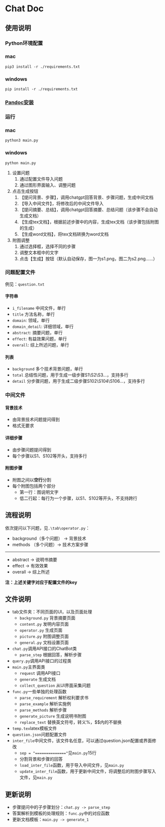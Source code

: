 # Chat Doc

## 使用说明

### Python环境配置

### mac

```
pip3 install -r ./requirements.txt 
```

### windows

```angular2html
pip install -r ./requirements.txt 
```
### [Pandoc安装](https://pandoc.org/installing.html)

### 运行

### mac

```
python3 main.py
```

### windows

```angular2html
python main.py
```

1. 设置问题
   1. 通过配置文件导入问题
   2. 通过图形界面输入、调整问题
2. 点击生成按钮
   1. 【提问背景、步骤】，调用chatgpt回答背景、步骤问题，生成中间文档
   2. 【导入中间文件】，将修改后的中间文件导入
   3. 【提问摘要、总结】，调用chatgpt回答摘要、总结问题（该步骤不会自动生成文档）
   4. 【生成tex文档】，根据前述步骤中的内容，生成tex文档（该步骤包括附图的生成）
   5. 【生成word文档】，将tex文档转换为word文档
3. 附图调整
   1. 通过选择框，选择不同的步骤
   2. 调整文本框中的文字
   3. 点击【生成】按钮（默认自动保存，图一为s1.png，图二为s2.png......）

### 问题配置文件
例见：`question.txt`
#### 字符串
* `i_filename` 中间文件，单行
* `title` 方法名称，单行
* `domain`: 领域，单行
* `domain_detail`: 详细领域，单行
* `abstract`: 摘要问题，单行
* `effect`: 有益效果问题，单行
* `overall`: 综上所述问题，单行
#### 列表
* `background` 多个技术背景问题，单行
* `total` 总结性问题，用于生成一级步骤S1\S2\S3...，支持多行
* `detail` 分步骤问题，用于生成二级步骤S102\S104\S106...，支持多行
### 中间文件
#### 背景技术
* 由背景技术问题提问得到
* 格式无要求
#### 详细步骤
* 由步骤问题提问得到
* 每个步骤以S1、S102等开头，支持多行
#### 附图步骤
* 附图之间以**空行**分割
* 每个附图包括两个部分
  * 第一行：图说明文字
  * 低二行起：每行为一个步骤，以S1、S102等开头，不支持跨行

## 流程说明

依次提问以下问题，见`.\tab\operator.py`：
* background（多个问题） -> 背景技术
* methods （多个问题）-> 技术方案步骤
***
* abstract -> 说明书摘要
* effect -> 有效效果
* overall -> 综上所述

**注：上述关键字对应于配置文件的key**

## 文件说明

* tab文件夹：不同页面的UI，以及页面处理
  * `background.py` 背景摘要页面
  * `content.py`    发明内容页面
  * `operator.py`   生成页面
  * `picture.py`    附图调整页面 
  * `general.py`    文档设置页面
* `chat.py`调用API接口的ChatBot类
  * `parse_step` 根据回答，解析步骤
* `query.py`调用API接口的过程类
* `main.py`主界面类
  * `request` 调用API接口
  * `generate` 生成文档
  * `collect_question` 从UI界面采集问题
* `func.py`一些单独的处理函数
  * `parse_requirement` 解析权利要求书
  * `parse_example` 解析实施例
  * `parse_methods` 解析步骤
  * `generate_picture` 生成说明书附图
  * `replace_text` 替换英文符号，转义%，$$内的不替换
* `temp.tex`latex模板文件
* `question.json`问题配置文件
* `inter_file`中间文件，该文件名任意，可以通过question.json配置或界面修改
  * `sep = "=============="`见`main.py`15行
  * 分割背景和步骤的回答
  * `load_inter_file`函数，用于导入中间文件，见`main.py`
  * `update_inter_file`函数，用于更新中间文件，将调整后的附图步骤写入文件，见`main.py`


## 更新说明
* 步骤提问中的子步骤划分：`chat.py -> parse_step`
* 答案解析到模板的处理规则：`func.py`中的对应函数
* 更新文档模板：`main.py -> generate_1`